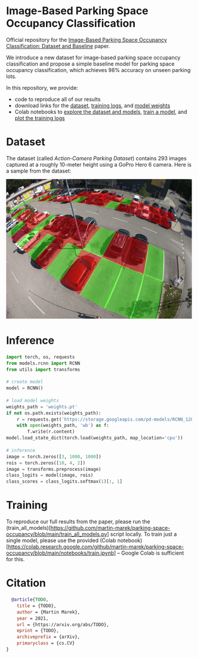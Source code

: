 # Image-Based Parking Space Occupancy Classification

Official repository for the [Image-Based Parking Space Occupancy Classification: Dataset and Baseline](TODO) paper.

We introduce a new dataset for image-based parking space occupancy classification and propose a simple baseline model for parking space occupancy classification, which achieves 98% accuracy on unseen parking lots.

In this repository, we provide:
- code to reproduce all of our results
- download links for the [dataset](https://storage.googleapis.com/pd-datasets/rois_gopro.zip), [training logs](https://storage.googleapis.com/pd-datasets/paper_training_output.zip), and [model weights](https://storage.googleapis.com/pd-models/RCNN_128_square_gopro.pt)
- Colab notebooks to [explore the dataset and models](https://colab.research.google.com/github/martin-marek/parking-space-occupancy/blob/main/notebooks/model_playground.ipynb), [train a model](https://colab.research.google.com/github/martin-marek/parking-space-occupancy/blob/main/notebooks/train.ipynb), and [plot the training logs](https://colab.research.google.com/github/martin-marek/parking-space-occupancy/blob/main/notebooks/train_log_analysis.ipynb)

# Dataset

The dataset (called *Action-Camera Parking Dataset*) contains 293 images captured at a roughly 10-meter height using a GoPro Hero 6 camera. Here is a sample from the dataset:

![alt text](illustrations/dataset_sample.jpg)

# Inference

```python
import torch, os, requests
from models.rcnn import RCNN
from utils import transforms

# create model
model = RCNN()

# load model weights
weights_path = 'weights.pt'
if not os.path.exists(weights_path):
    r = requests.get('https://storage.googleapis.com/pd-models/RCNN_128_square_gopro.pt')  
    with open(weights_path, 'wb') as f:
        f.write(r.content)
model.load_state_dict(torch.load(weights_path, map_location='cpu'))

# inference
image = torch.zeros([3, 1000, 1000])
rois = torch.zeros([10, 4, 2])
image = transforms.preprocess(image)
class_logits = model(image, rois)
class_scores = class_logits.softmax(1)[:, 1]
```

# Training

To reproduce our full results from the paper, please run the (train_all_models)[https://github.com/martin-marek/parking-space-occupancy/blob/main/train_all_models.py] script locally. To train just a single model, please use the provided (Colab notebook)[https://colab.research.google.com/github/martin-marek/parking-space-occupancy/blob/main/notebooks/train.ipynb] – Google Colab is sufficient for this.

# Citation

```bibtex
  @article{TODO,
    title = {TODO},
    author = {Martin Marek},
    year = 2021,
    url = {https://arxiv.org/abs/TODO},
    eprint = {TODO},
    archiveprefix = {arXiv},
    primaryclass = {cs.CV}
}
```